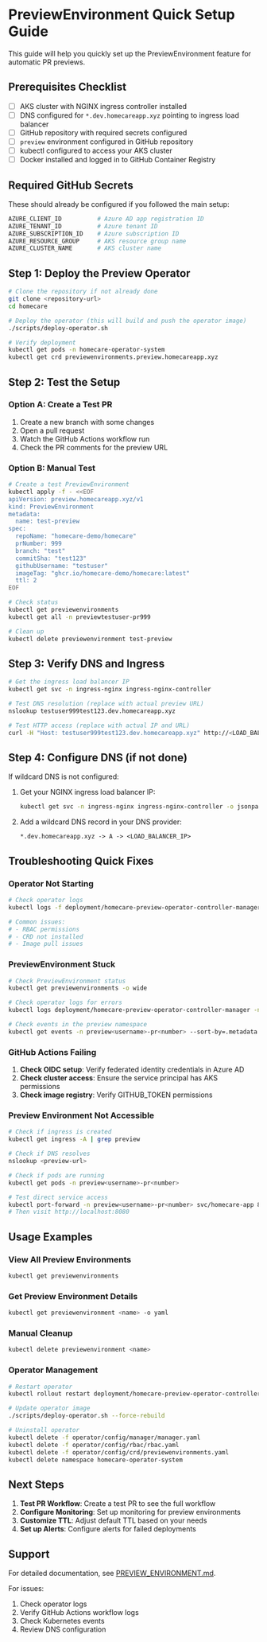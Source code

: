 # PreviewEnvironment Quick Setup Guide

This guide will help you quickly set up the PreviewEnvironment feature for automatic PR previews.

## Prerequisites Checklist

- [ ] AKS cluster with NGINX ingress controller installed
- [ ] DNS configured for `*.dev.homecareapp.xyz` pointing to ingress load balancer
- [ ] GitHub repository with required secrets configured
- [ ] `preview` environment configured in GitHub repository
- [ ] kubectl configured to access your AKS cluster
- [ ] Docker installed and logged in to GitHub Container Registry

## Required GitHub Secrets

These should already be configured if you followed the main setup:

```bash
AZURE_CLIENT_ID          # Azure AD app registration ID
AZURE_TENANT_ID          # Azure tenant ID
AZURE_SUBSCRIPTION_ID    # Azure subscription ID
AZURE_RESOURCE_GROUP     # AKS resource group name
AZURE_CLUSTER_NAME       # AKS cluster name
```

## Step 1: Deploy the Preview Operator

```bash
# Clone the repository if not already done
git clone <repository-url>
cd homecare

# Deploy the operator (this will build and push the operator image)
./scripts/deploy-operator.sh

# Verify deployment
kubectl get pods -n homecare-operator-system
kubectl get crd previewenvironments.preview.homecareapp.xyz
```

## Step 2: Test the Setup

### Option A: Create a Test PR

1. Create a new branch with some changes
2. Open a pull request
3. Watch the GitHub Actions workflow run
4. Check the PR comments for the preview URL

### Option B: Manual Test

```bash
# Create a test PreviewEnvironment
kubectl apply -f - <<EOF
apiVersion: preview.homecareapp.xyz/v1
kind: PreviewEnvironment
metadata:
  name: test-preview
spec:
  repoName: "homecare-demo/homecare"
  prNumber: 999
  branch: "test"
  commitSha: "test123"
  githubUsername: "testuser"
  imageTag: "ghcr.io/homecare-demo/homecare:latest"
  ttl: 2
EOF

# Check status
kubectl get previewenvironments
kubectl get all -n previewtestuser-pr999

# Clean up
kubectl delete previewenvironment test-preview
```

## Step 3: Verify DNS and Ingress

```bash
# Get the ingress load balancer IP
kubectl get svc -n ingress-nginx ingress-nginx-controller

# Test DNS resolution (replace with actual preview URL)
nslookup testuser999test123.dev.homecareapp.xyz

# Test HTTP access (replace with actual IP and URL)
curl -H "Host: testuser999test123.dev.homecareapp.xyz" http://<LOAD_BALANCER_IP>
```

## Step 4: Configure DNS (if not done)

If wildcard DNS is not configured:

1. Get your NGINX ingress load balancer IP:
   ```bash
   kubectl get svc -n ingress-nginx ingress-nginx-controller -o jsonpath='{.status.loadBalancer.ingress[0].ip}'
   ```

2. Add a wildcard DNS record in your DNS provider:
   ```
   *.dev.homecareapp.xyz -> A -> <LOAD_BALANCER_IP>
   ```

## Troubleshooting Quick Fixes

### Operator Not Starting

```bash
# Check operator logs
kubectl logs -f deployment/homecare-preview-operator-controller-manager -n homecare-operator-system

# Common issues:
# - RBAC permissions
# - CRD not installed
# - Image pull issues
```

### PreviewEnvironment Stuck

```bash
# Check PreviewEnvironment status
kubectl get previewenvironments -o wide

# Check operator logs for errors
kubectl logs deployment/homecare-preview-operator-controller-manager -n homecare-operator-system --tail=50

# Check events in the preview namespace
kubectl get events -n preview<username>-pr<number> --sort-by=.metadata.creationTimestamp
```

### GitHub Actions Failing

1. **Check OIDC setup**: Verify federated identity credentials in Azure AD
2. **Check cluster access**: Ensure the service principal has AKS permissions
3. **Check image registry**: Verify GITHUB_TOKEN permissions

### Preview Environment Not Accessible

```bash
# Check if ingress is created
kubectl get ingress -A | grep preview

# Check if DNS resolves
nslookup <preview-url>

# Check if pods are running
kubectl get pods -n preview<username>-pr<number>

# Test direct service access
kubectl port-forward -n preview<username>-pr<number> svc/homecare-app 8080:80
# Then visit http://localhost:8080
```

## Usage Examples

### View All Preview Environments

```bash
kubectl get previewenvironments
```

### Get Preview Environment Details

```bash
kubectl get previewenvironment <name> -o yaml
```

### Manual Cleanup

```bash
kubectl delete previewenvironment <name>
```

### Operator Management

```bash
# Restart operator
kubectl rollout restart deployment/homecare-preview-operator-controller-manager -n homecare-operator-system

# Update operator image
./scripts/deploy-operator.sh --force-rebuild

# Uninstall operator
kubectl delete -f operator/config/manager/manager.yaml
kubectl delete -f operator/config/rbac/rbac.yaml
kubectl delete -f operator/config/crd/previewenvironments.yaml
kubectl delete namespace homecare-operator-system
```

## Next Steps

1. **Test PR Workflow**: Create a test PR to see the full workflow
2. **Configure Monitoring**: Set up monitoring for preview environments
3. **Customize TTL**: Adjust default TTL based on your needs
4. **Set up Alerts**: Configure alerts for failed deployments

## Support

For detailed documentation, see [PREVIEW_ENVIRONMENT.md](PREVIEW_ENVIRONMENT.md).

For issues:
1. Check operator logs
2. Verify GitHub Actions workflow logs
3. Check Kubernetes events
4. Review DNS configuration